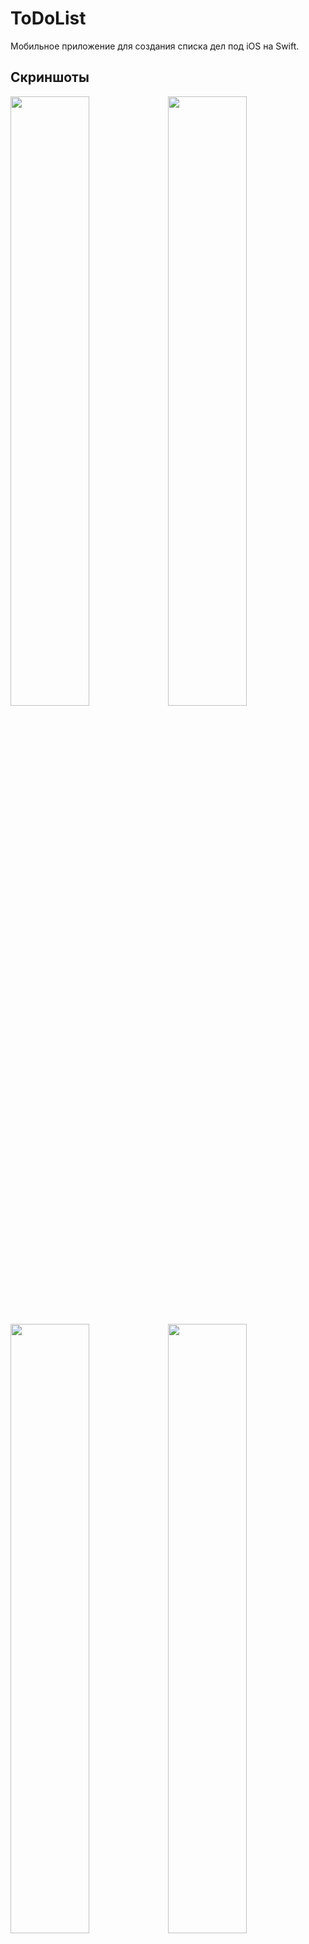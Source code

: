 # ToDoList
Мобильное приложение для создания списка дел под iOS на Swift.
## Скриншоты
<img src="https://user-images.githubusercontent.com/16274235/43049020-7a5e488e-8e0a-11e8-88ed-c1b4c661de0d.png" width=50%/><img src="https://user-images.githubusercontent.com/16274235/43049034-c89708ec-8e0a-11e8-99ae-c04b1bd31530.png" width=50%/>

<img src="https://user-images.githubusercontent.com/16274235/43049035-cb000a34-8e0a-11e8-8947-913fbdc53c04.png" width=50%/><img src="https://user-images.githubusercontent.com/16274235/43049056-ff254d7e-8e0a-11e8-931b-566371772c5c.png" width=50%/>

<img src="https://user-images.githubusercontent.com/16274235/43049219-671b903a-8e0d-11e8-96db-fcd092bea9d6.png" width=50%/><img src="https://user-images.githubusercontent.com/16274235/43049220-6974b5aa-8e0d-11e8-8a78-d84b3799fdfa.png" width=50%/>

## Лицензия

    MIT License

    Copyright (c) 2018 Vadim Denisov

    Permission is hereby granted, free of charge, to any person obtaining a copy
    of this software and associated documentation files (the "Software"), to deal
    in the Software without restriction, including without limitation the rights
    to use, copy, modify, merge, publish, distribute, sublicense, and/or sell
    copies of the Software, and to permit persons to whom the Software is
    furnished to do so, subject to the following conditions:

    The above copyright notice and this permission notice shall be included in all
    copies or substantial portions of the Software.

    THE SOFTWARE IS PROVIDED "AS IS", WITHOUT WARRANTY OF ANY KIND, EXPRESS OR
    IMPLIED, INCLUDING BUT NOT LIMITED TO THE WARRANTIES OF MERCHANTABILITY,
    FITNESS FOR A PARTICULAR PURPOSE AND NONINFRINGEMENT. IN NO EVENT SHALL THE
    AUTHORS OR COPYRIGHT HOLDERS BE LIABLE FOR ANY CLAIM, DAMAGES OR OTHER
    LIABILITY, WHETHER IN AN ACTION OF CONTRACT, TORT OR OTHERWISE, ARISING FROM,
    OUT OF OR IN CONNECTION WITH THE SOFTWARE OR THE USE OR OTHER DEALINGS IN THE
    SOFTWARE.
